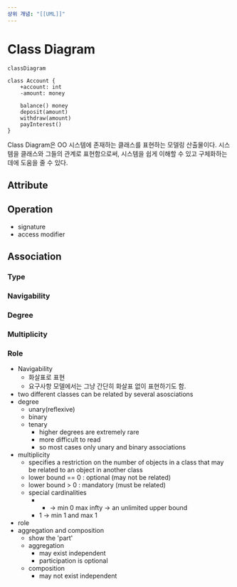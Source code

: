 ```yaml
---
상위 개념: "[[UML]]"
---
```

# Class Diagram
```mermaid
classDiagram

class Account {
	+account: int
	-amount: money
	
	balance() money
	deposit(amount)
	withdraw(amount)
	payInterest()
}

```
Class Diagram은 OO 시스템에 존재하는 클래스를 표현하는 모델링 산출물이다. 시스템을 클래스와 그들의 관계로 표현함으로써, 시스템을 쉽게 이해할 수 있고 구체화하는 데에 도움을 줄 수 있다.

## Attribute

## Operation

* signature
* access modifier

## Association

### Type

### Navigability

### Degree

### Multiplicity

### Role

* Navigability
	* 화살표로 표현
	* 요구사항 모델에서는 그냥 간단히 화살표 없이 표현하기도 함.
* two different classes can be related by several asosciations
* degree
	* unary(reflexive)
	* binary
	* tenary
		* higher degrees are extremely rare
		* more difficult to read
		* so most cases only unary and binary associations
* multiplicity
	* specifies a restriction on the number of objects in a class that may be related to an object in another class
	* lower bound == 0 : optional (may not be related)
	* lower bound > 0 : mandatory (must be related)
	* special cardinalities
		* * -> min 0 max infty -> an unlimited upper bound
		* 1 -> min 1 and max 1
* role
* aggregation and composition
	* show the 'part'
	* aggregation
		* may exist independent
		* participation is optional
	* composition
		* may not exist independent